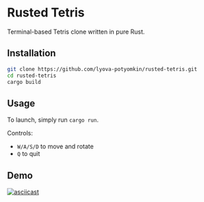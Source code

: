 # Rusted Tetris

Terminal-based Tetris clone written in pure Rust.

## Installation

```bash
git clone https://github.com/lyova-potyomkin/rusted-tetris.git
cd rusted-tetris
cargo build
```

## Usage

To launch, simply run `cargo run`.

Controls:

  - `W/A/S/D` to move and rotate
  - `Q` to quit

## Demo

[![asciicast](https://asciinema.org/a/H4BzRJHDVBnTWOzyJceycu9zV.svg)](https://asciinema.org/a/H4BzRJHDVBnTWOzyJceycu9zV)
